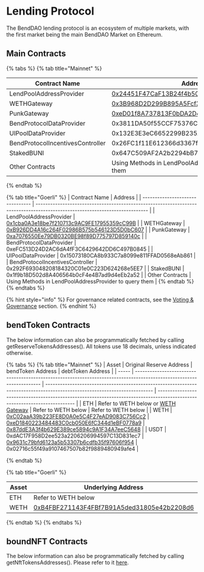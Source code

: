# Lending Protocol

The BendDAO lending protocol is an ecosystem of multiple markets, with the first market being the main BendDAO Market on Ethereum.

## Main Contracts

{% tabs %}
{% tab title="Mainnet" %}
<table><thead><tr><th width="309.65499028268664">Contract Name</th><th>Address</th></tr></thead><tbody><tr><td>LendPoolAddressProvider</td><td><a href="https://etherscan.io/address/0x24451f47caf13b24f4b5034e1df6c0e401ec0e46#code">0x24451F47CaF13B24f4b5034e1dF6c0E401ec0e46</a></td></tr><tr><td>WETHGateway</td><td><a href="https://etherscan.io/address/0x3B968D2D299B895A5Fcf3BBa7A64ad0F566e6F88">0x3B968D2D299B895A5Fcf3BBa7A64ad0F566e6F88</a></td></tr><tr><td>PunkGateway</td><td><a href="https://etherscan.io/address/0xeD01f8A737813F0bDA2D4340d191DBF8c2Cbcf30">0xeD01f8A737813F0bDA2D4340d191DBF8c2Cbcf30</a></td></tr><tr><td>BendProtocolDataProvider</td><td>0x3811DA50f55CCF75376C5535562F5b4797822480</td></tr><tr><td>UIPoolDataProvider</td><td>0x132E3E3eC6652299B235A26D601aa9C68806e3FE</td></tr><tr><td>BendProtocolIncentivesController</td><td>0x26FC1f11E612366d3367fc0cbFfF9e819da91C8d</td></tr><tr><td>StakedBUNI</td><td>0x647C509AF2A2b2294bB79fCE12DaEc8e7cf938f7</td></tr><tr><td>Other Contracts</td><td>Using Methods in LendPoolAddressProvider to query them</td></tr></tbody></table>
{% endtab %}

{% tab title="Goerli" %}
| Contract Name                    | Address                                                                                                                      |
| -------------------------------- | ---------------------------------------------------------------------------------------------------------------------------- |
| LendPoolAddressProvider          | [0x1cba0A3e18be7f210713c9AC9FE17955359cC99B](https://goerli.etherscan.io/address/0x1cba0A3e18be7f210713c9AC9FE17955359cC99B) |
| WETHGateway                      | [0xB926DD4A16c264F02986B575b546123D5D0bC607](https://goerli.etherscan.io/address/0xB926DD4A16c264F02986B575b546123D5D0bC607) |
| PunkGateway                      | [0xa7076550Ee79DB0320BE98f89D775797D859140c](https://goerli.etherscan.io/address/0xa7076550Ee79DB0320BE98f89D775797D859140c) |
| BendProtocolDataProvider         | 0xeFC513D24D2AC6dA4fF3C6429642DD6C497B0845                                                                                   |
| UIPoolDataProvider               | 0x15073180CA8b933C7a8099e811FFAD0568eAb861                                                                                   |
| BendProtocolIncentivesController | 0x292F693048208184320C01e0C223D624268e5EE7                                                                                   |
| StakedBUNI                       | 0x1f9b18D502d8A406564b0cF4e4B7ad9d4eEb2a52                                                                                   |
| Other Contracts                  | Using Methods in LendPoolAddressProvider to query them                                                                       |
{% endtab %}
{% endtabs %}

{% hint style="info" %}
For governance related contracts, see the [Voting & Governance](../protocol-governance/voting-and-governance.md) section.
{% endhint %}

## bendToken Contracts

The below information can also be programmatically fetched by calling getReserveTokensAddresses(). All tokens use 18 decimals, unless indicated otherwise.

{% tabs %}
{% tab title="Mainnet" %}
| Asset | Original Reserve Address                                                                                              | bendToken Address                                                                                                          | debtToken Address                                                                                                          |
| ----- | --------------------------------------------------------------------------------------------------------------------- | -------------------------------------------------------------------------------------------------------------------------- | -------------------------------------------------------------------------------------------------------------------------- |
| ETH   | Refer to WETH below or [WETH Gateway](../lending-protocol/weth-gateway.md#methods)                                    | Refer to WETH below                                                                                                        | Refer to WETH below                                                                                                        |
| WETH  | [0xC02aaA39b223FE8D0A0e5C4F27eAD9083C756Cc2](https://etherscan.io/address/0xC02aaA39b223FE8D0A0e5C4F27eAD9083C756Cc2) | [0xeD1840223484483C0cb050E6fC344d1eBF0778a9](https://etherscan.io/address/0xeD1840223484483C0cb050E6fC344d1eBF0778a9#code) | [0x87ddE3A3f4b629E389ce5894c9A1F34A7eeC5648](https://etherscan.io/address/0x87ddE3A3f4b629E389ce5894c9A1F34A7eeC5648#code) |
| USDT  | 0xdAC17F958D2ee523a2206206994597C13D831ec7                                                                            | [0x9631c79bfd6123a5b53307b6cdfb35f97606f954](https://etherscan.io/address/0x9631c79bfd6123a5b53307b6cdfb35f97606f954)      | 0x02716c55f49a9107467507b82f9889480949afe4                                                                                 |


{% endtab %}

{% tab title="Goerli" %}
<table><thead><tr><th width="150">Asset</th><th width="272">Underlying Address</th><th>bendToken Address</th><th>debtToken Address</th></tr></thead><tbody><tr><td>ETH</td><td>Refer to WETH below</td><td>Refer to WETH below</td><td>Refer to WETH below</td></tr><tr><td>WETH</td><td><a href="https://etherscan.io/address/0x3B968D2D299B895A5Fcf3BBa7A64ad0F566e6F88">0xB4FBF271143F4FBf7B91A5ded31805e42b2208d6</a></td><td>0x57FEbd640424C85b72b4361fE557a781C8d2a509</td><td>0x9aB83A4886dCE3C0c1011f9D248249DD3eF64784</td></tr></tbody></table>
{% endtab %}
{% endtabs %}

## boundNFT Contracts

The below information can also be programmatically fetched by calling getNftTokensAddresses(). Please refer to it [here](boundnft-protocol.md#boundnft-contracts).
